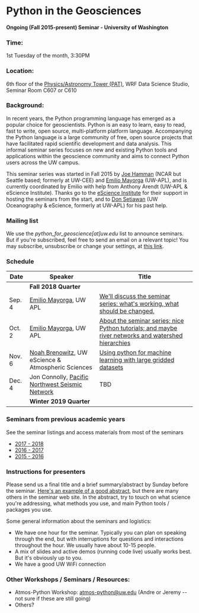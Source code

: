 Python in the Geosciences
====
**Ongoing (Fall 2015-present) Seminar - University of Washington**

### Time:

1st Tuesday of the month, 3:30PM

### Location:

6th floor of the [Physics/Astronomy Tower (PAT)](http://uw.edu/maps?pat), WRF Data Science Studio, Seminar Room C607 or C610

### Background:

In recent years, the Python programming language has emerged as a popular choice for geoscientists. Python is an easy to learn, easy to read, fast to write, open source, multi-platform platform language. Accompanying the Python language is a large community of free, open source projects that have facilitated rapid scientific development and data analysis. This informal seminar series focuses on new and existing Python tools and applications within the geoscience community and aims to connect Python users across the UW campus.

This seminar series was started in Fall 2015 by [Joe Hamman](https://github.com/jhamman/) (NCAR but Seattle based; formerly at UW-CEE) and [Emilio Mayorga](https://github.com/emiliom/) (UW-APL), and is currently coordinated by Emilio with help from Anthony Arendt (UW-APL & eScience Institute). Thanks go to the [eScience Institute](http://escience.washington.edu) for their support in hosting the seminars from the start, and to [Don Setiawan](https://github.com/lsetiawan/) (UW Oceanography & eScience, formerly at UW-APL) for his past help.

### Mailing list

We use the *python_for_geoscience[at]uw.edu* list to announce seminars. But if you're subscribed, feel free to send an email on a relevant topic! You may subscribe, unsubscribe or change your settings, at [this link](https://mailman1.u.washington.edu/mailman/listinfo/python_for_geoscience).

### Schedule

| Date | Speaker | Title |
| ------ | ---- | ---- |
| &nbsp; | **Fall 2018 Quarter** | &nbsp; |
| Sep. 4 | [Emilio Mayorga](https://github.com/emiliom), UW APL | [We'll discuss the seminar series: what's working, what should be changed.](https://github.com/uwescience/Python-for-geosciences/tree/master/20180904/) |
| Oct. 2 | [Emilio Mayorga](https://github.com/emiliom), UW APL | [About the seminar series; nice Python tutorials; and maybe river networks and watershed hierarchies](http://mailman11.u.washington.edu/pipermail/python_for_geoscience/2018-October/000042.html) |
| Nov. 6 | [Noah Brenowitz](http://www.noahbrenowitz.com/), UW eScience & Atmospheric Sciences | [Using python for machine learning with large gridded datasets](https://github.com/uwescience/Python-for-geosciences/tree/master/20181106/) |
| Dec. 4 | Jon Connolly, [Pacific Northwest Seismic Network](https://pnsn.org) | TBD |
| &nbsp; | **Winter 2019 Quarter** | &nbsp; |


### Seminars from previous academic years
See the seminar listings and access materials from most of the seminars
- [2017 - 2018](seminars_2017-2018.md)
- [2016 - 2017](seminars_2016-2017.md)
- [2015 - 2016](seminars_2015-2016.md)


### Instructions for presenters

Please send us a final title and a brief summary/abstract by Sunday before the seminar. [Here's an example of a good abstract](https://github.com/uwescience/Python-for-geosciences/blob/master/20181106/README.md), but there are many others in the seminar web site. In the abstract, try to touch on what science you're addressing, what methods you use, and main Python tools / packages you use.

Some general information about the seminars and logistics:

- We have one hour for the seminar. Typically you can plan on speaking through the end, but with interruptions for questions and interactions throughout the hour. We usually have about 10-15 people.
- A mix of slides and active demos (running code live) usually works best. But it's obviously up to you.
- We have a good UW WiFi connection

### Other Workshops / Seminars / Resources:
- Atmos-Python Workshop: atmos-python@uw.edu (Andre or Jeremy -- not sure if these are still going)
- Others?
